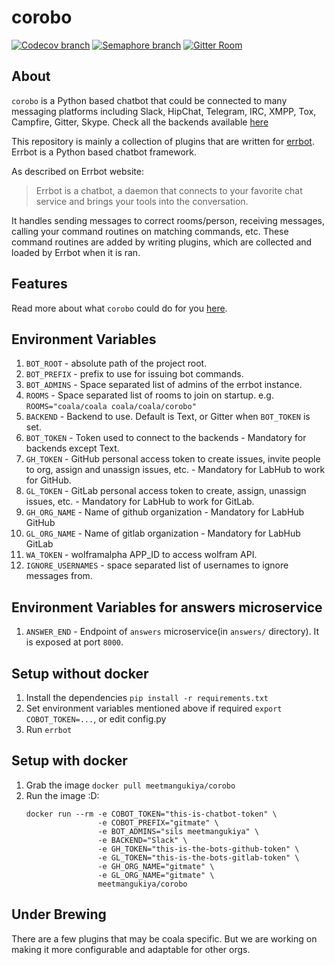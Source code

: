 # corobo

[![Codecov branch](https://img.shields.io/codecov/c/github/coala/corobo/master.svg)](https://codecov.io/gh/coala/corobo)
[![Semaphore branch](https://semaphoreci.com/api/v1/coala/corobo/branches/master/badge.svg)](https://semaphoreci.com/coala/corobo)
[![Gitter Room](https://img.shields.io/badge/gitter-join%20chat%20%E2%86%92-brightgreen.svg)](https://gitter.im/coala/corobo)

## About

`corobo` is a Python based chatbot that could be connected to many messaging
platforms including Slack, HipChat, Telegram, IRC, XMPP, Tox, Campfire, Gitter,
Skype. Check all the backends available
[here](http://errbot.io/en/latest/features.html#multiple-server-backends)

This repository is mainly a collection of plugins that are written for
[errbot](http://errbot.io). Errbot is a Python based chatbot framework.

As described on Errbot website:
> Errbot is a chatbot, a daemon that connects to your favorite chat service
  and brings your tools into the conversation.

It handles sending messages to correct rooms/person, receiving messages,
calling your command routines on matching commands, etc. These command routines
are added by writing plugins, which are collected and loaded by Errbot when it
is ran.

## Features

Read more about what `corobo` could do for you
[here](https://github.com/coala/corobo/blob/master/docs/corobo.rst).

## Environment Variables

1. `BOT_ROOT` - absolute path of the project root.
2. `BOT_PREFIX` - prefix to use for issuing bot commands.
3. `BOT_ADMINS` - Space separated list of admins of the errbot instance.
4. `ROOMS` - Space separated list of rooms to join on startup. e.g.
   `ROOMS="coala/coala coala/coala/corobo"`
5. `BACKEND` - Backend to use.
   Default is Text, or Gitter when `BOT_TOKEN` is set.
5. `BOT_TOKEN` - Token used to connect to the backends - Mandatory for
   backends except Text.
6. `GH_TOKEN` - GitHub personal access token to create issues, invite people to
   org, assign and unassign issues, etc. - Mandatory for LabHub to work for
   GitHub.
7. `GL_TOKEN` - GitLab personal access token to create, assign, unassign
   issues, etc. - Mandatory for LabHub to work for GitLab.
8. `GH_ORG_NAME` - Name of github organization - Mandatory for LabHub GitHub
9. `GL_ORG_NAME` - Name of gitlab organization - Mandatory for LabHub GitLab
10. `WA_TOKEN` - wolframalpha APP_ID to access wolfram API.
11. `IGNORE_USERNAMES` - space separated list of usernames to ignore messages
    from.

## Environment Variables for answers microservice

1. `ANSWER_END` - Endpoint of `answers` microservice(in `answers/` directory). It is exposed at port
   `8000`.

## Setup without docker

1. Install the dependencies
   `pip install -r requirements.txt`
2. Set environment variables mentioned above if required
   `export COBOT_TOKEN=...`, or edit config.py
3. Run `errbot`

## Setup with docker

1. Grab the image `docker pull meetmangukiya/corobo`
2. Run the image :D:
    ```
    docker run --rm -e COBOT_TOKEN="this-is-chatbot-token" \
                    -e COBOT_PREFIX="gitmate" \
                    -e BOT_ADMINS="sils meetmangukiya" \
                    -e BACKEND="Slack" \
                    -e GH_TOKEN="this-is-the-bots-github-token" \
                    -e GL_TOKEN="this-is-the-bots-gitlab-token" \
                    -e GH_ORG_NAME="gitmate" \
                    -e GL_ORG_NAME="gitmate" \
                    meetmangukiya/corobo
    ```

## Under Brewing

There are a few plugins that may be coala specific. But we are working on making
it more configurable and adaptable for other orgs.
